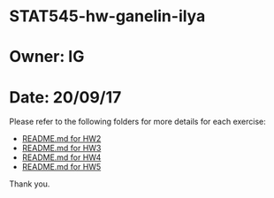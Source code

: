 # STAT545-hw-ganelin-ilya
# Owner: IG 
# Date: 20/09/17

Please refer to the following folders for more details for each exercise:

- [README.md for HW2](https://github.com/ilgan/STAT545-hw-ganelin-ilya/tree/master/HW2/README.md)
- [README.md for HW3](https://github.com/ilgan/STAT545-hw-ganelin-ilya/tree/master/HW3/README_hw3.md)
- [README.md for HW4](https://github.com/ilgan/STAT545-hw-ganelin-ilya/tree/master/HW4/README.md)
- [README.md for HW5](https://github.com/ilgan/STAT545-hw-ganelin-ilya/tree/master/HW5/README.md)


Thank you.

